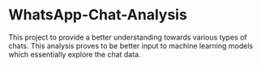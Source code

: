 # WhatsApp-Chat-Analysis
This project to provide a better understanding towards various types of chats. This analysis proves to be better input to machine learning models which essentially explore the chat data.
